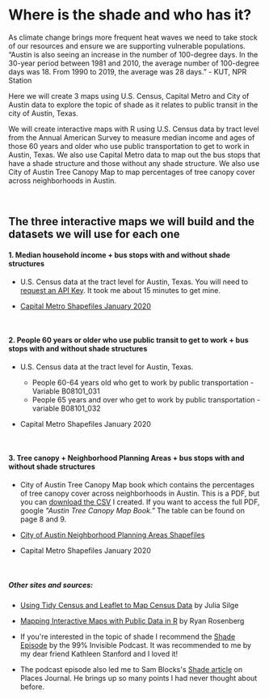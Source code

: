 # Where is the shade and who has it?
As climate change brings more frequent heat waves we need to take stock of our resources and ensure we are supporting vulnerable populations. “Austin is also seeing an increase in the number of 100-degree days. In the 30-year period between 1981 and 2010, the average number of 100-degree days was 18. From 1990 to 2019, the average was 28 days.” - KUT, NPR Station

Here we will create 3 maps using U.S. Census, Capital Metro and City of Austin data to explore the topic of shade as it relates to public transit in the city of Austin, Texas.

We will create interactive maps with R using U.S. Census data by tract level from the Annual American Survey to measure median income and ages of those 60 years and older who use public transportation to get to work in Austin, Texas. We also use Capital Metro data to map out the bus stops that have a shade structure and those without any shade structure. We also use City of Austin Tree Canopy Map to map percentages of tree canopy cover across neighborhoods in Austin. 

<br>

## The three interactive maps we will build and the datasets we will use for each one


#### 1. Median household income + bus stops with and without shade structures

* U.S. Census data at the tract level for Austin, Texas. You will need to [request an API Key](https://api.census.gov/data/key_signup.html). It took me about 15 minutes to get mine. 

* [Capital Metro Shapefiles January 2020](https://data.texas.gov/Transportation/Capital-Metro-Shapefiles-JANUARY-2020/63b7-hxaj) 

<br>

#### 2. People 60 years or older who use public transit to get to work + bus stops with and without shade structures

* U.S. Census data at the tract level for Austin, Texas. 
    + People 60-64 years old who get to work by public transportation - Variable B08101_031	  
    + People 65 years and over who get to work by public transportation - variable B08101_032     

  
  
* Capital Metro Shapefiles January 2020
      
<br>

#### 3. Tree canopy + Neighborhood Planning Areas + bus stops with and without shade structures

* City of Austin Tree Canopy Map book which contains the percentages of tree canopy cover across neighborhoods in Austin. This is a PDF, but you can [download the CSV](https://docs.google.com/spreadsheets/d/1ptIINYTGmxdhp9P2UEXrbl7FC0qTLwgPEIbcstq2_QI/edit?usp=sharing) I created. If you want to access the full PDF, google *"Austin Tree Canopy Map Book."* The table can be found on page 8 and 9.

* [City of Austin Neighborhood Planning Areas Shapefiles](https://data.austintexas.gov/Locations-and-Maps/Neighborhood-Plan-Status/b2z2-zp7a)       


* Capital Metro Shapefiles January 2020


<br>

##### Other sites and sources:  

* [Using Tidy Census and Leaflet to Map Census Data](https://juliasilge.com/blog/using-tidycensus/) by Julia Silge 

* [Mapping Interactive Maps with Public Data in R](https://medium.com/civis-analytics/making-interactive-maps-of-public-data-in-r-d360c0e13f13) by Ryan Rosenberg

* If you're interested in the topic of shade I recommend the [Shade Episode](https://99percentinvisible.org/episode/shade/) by the 99% Invisible Podcast. It was recommended to me by my dear friend Kathleen Stanford and I loved it! 

* The podcast episode also led me to Sam Blocks's [Shade article](https://placesjournal.org/article/shade-an-urban-design-mandate/) on Places Journal. He brings up so many points I had never thought about before. 


<br><br>

